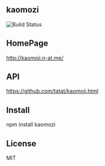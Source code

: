 ## kaomozi


![Build Status](https://travis-ci.org/mcavage/node-restify.png)

## HomePage
http://kaomoji.n-at.me/

## API
https://github.com/tatat/kaomoji.html

## Install
npm install kaomozi

## License
MIT